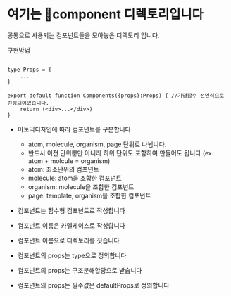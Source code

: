 # 여기는 🧩component 디렉토리입니다

공통으로 사용되는 컴포넌트들을 모아놓은 디렉토리 입니다.

구현방법

```tsx

type Props = {
	...
}

export default function Components({props}:Props) { //기명함수 선언식으로 린팅되어있습니다.
	return (<div>...</div>)
}
```

- 아토믹디자인에 따라 컴포넌트를 구분합니다

  - atom, molecule, organism, page 단위로 나뉩니다.
  - 반드시 이전 단위뿐만 아니라 하위 단위도 포함하여 만들어도 됩니다 (ex. atom + molcule = organism)
  - atom: 최소단위의 컴포넌트
  - molecule: atom을 조합한 컴포넌트
  - organism: molecule을 조합한 컴포넌트
  - page: template, organism을 조합한 컴포넌트

- 컴포넌트는 함수형 컴포넌트로 작성합니다
- 컴포넌트 이름은 카멜케이스로 작성합니다
- 컴포넌트 이름으로 디렉토리를 짓습니다
- 컴포넌트의 props는 type으로 정의합니다
- 컴포넌트의 props는 구조분해할당으로 받습니다
- 컴포넌트의 props는 필수값은 defaultProps로 정의합니다

